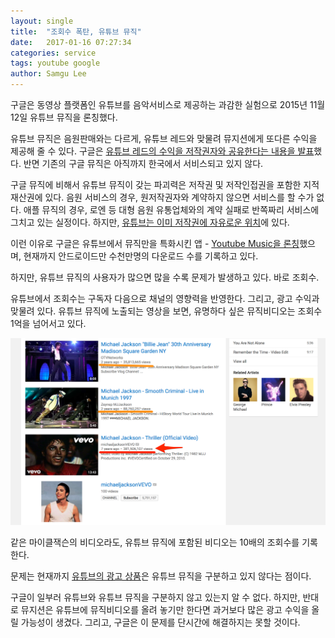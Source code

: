 ```yaml
---
layout: single
title:  "조회수 폭탄, 유튜브 뮤직"
date:   2017-01-16 07:27:34
categories: service
tags: youtube google
author: Samgu Lee
---
```

구글은 동영상 플랫폼인 유튜브를 음악서비스로 제공하는 과감한 실험으로 2015년 11월 12일 유튜브 뮤직을 론칭했다.

유튜브 뮤직은 음원판매와는 다르게, 유튜브 레드와 맞물려 뮤지션에게 또다른 수익을 제공해 줄 수 있다. 구글은 [유튜브 레드의 수익을 저작권자와 공유한다는 내용을 발표](https://support.google.com/youtube/answer/7060016?hl=ko&amp;ref_topic=6305525)했다. 반면 기존의 구글 뮤직은 아직까지 한국에서 서비스되고 있지 않다.

구글 뮤직에 비해서 유튜브 뮤직이 갖는 파괴력은 저작권 및 저작인접권을 포함한 지적재산권에 있다. 음원 서비스의 경우, 원저작권자와 계약하지 않으면 서비스를 할 수가 없다. 애플 뮤직의 경우, 로엔 등 대형 음원 유통업체와의 계약 실패로 반쪽짜리 서비스에 그치고 있는 실정이다. 하지만, [유튜브는 이미 저작권에 자유로운 위치](http://googlepresskr.blogspot.kr/2010/04/blog-post_16.html)에 있다.

이런 이유로 구글은 유튜브에서 뮤직만을 특화시킨 앱 - [Youtube Music을 론칭](https://www.youtube.com/yt/music/ko/index.html?locale=KR)했으며, 현재까지 안드로이드만 수천만명의 다운로드 수를 기록하고 있다.

하지만, 유튜브 뮤직의 사용자가 많으면 많을 수록 문제가 발생하고 있다. 바로 조회수.

유튜브에서 조회수는 구독자 다음으로 채널의 영향력을 반영한다. 그리고, 광고 수익과 맞물려 있다. 유튜브 뮤직에 노출되는 영상을 보면, 유명하다 싶은 뮤직비디오는 조회수 1억을 넘어서고 있다.

![조회수 괴물, 유튜브 뮤직](/assets/power-of-youtube-music.png)

같은 마이클잭슨의 비디오라도, 유튜브 뮤직에 포함된 비디오는 10배의 조회수를 기록한다.

문제는 현재까지 [유튜브의 광고 상품](https://www.youtube.com/yt/advertise/ko/index.html?channel=ha&amp;sourceid=awo&amp;subid=kr-ko-ha-yt-bkmp0~80260132167)은 유튜브 뮤직을 구분하고 있지 않다는 점이다.

구글이 일부러 유튜브와 유튜브 뮤직을 구분하지 않고 있는지 알 수 없다. 하지만, 반대로 뮤지션은 유튜브에 뮤직비디오를 올려 놓기만 한다면 과거보다 많은 광고 수익을 올릴 가능성이 생겼다. 그리고, 구글은 이 문제를 단시간에 해결하지는 못할 것이다.
